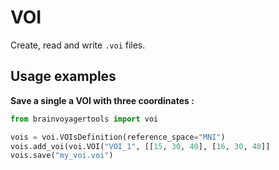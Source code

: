 # VOI

Create, read and write `.voi` files.

## Usage examples

**Save a single a VOI with three coordinates :**
```python
from brainvoyagertools import voi

vois = voi.VOIsDefinition(reference_space="MNI")
vois.add_voi(voi.VOI("VOI_1", [[15, 30, 40], [16, 30, 40]]
vois.save("my_voi.voi")
```

